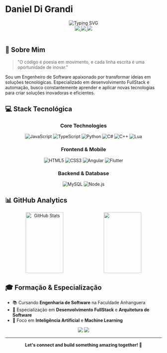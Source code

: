 # Daniel Di Grandi

<div align="center">
  <img src="https://readme-typing-svg.demolab.com?font=Montserrat&weight=600&size=50&pause=1000&color=3B82F6&center=true&vCenter=true&width=600&height=100&lines=Software+Engineer;Tech+Innovator" alt="Typing SVG" />
</div>

<div align="center">
  <a href="mailto:danieldigrandi08@gmail.com">
    <img src="https://img.shields.io/badge/Gmail-333333?style=for-the-badge&logo=gmail&logoColor=red" />
  </a>
  <a href="https://www.linkedin.com/in/daniel-di-grandi-3800a0242/">
    <img src="https://img.shields.io/badge/LinkedIn-333333?style=for-the-badge&logo=linkedin&logoColor=blue" />
  </a>
  <a href="https://github.com/daniz019">
    <img src="https://img.shields.io/badge/GitHub-333333?style=for-the-badge&logo=github&logoColor=white" />
  </a>
</div>

<br>

## 🚀 Sobre Mim

> "O código é poesia em movimento, e cada linha escrita é uma oportunidade de inovar."

Sou um Engenheiro de Software apaixonado por transformar ideias em soluções tecnológicas. Especializado em desenvolvimento FullStack e automação, busco constantemente aprender e aplicar novas tecnologias para criar soluções inovadoras e eficientes.

## 💻 Stack Tecnológica

<div align="center">

### Core Technologies
![JavaScript](https://img.shields.io/badge/JavaScript-F7DF1E?style=for-the-badge&logo=javascript&logoColor=black)
![TypeScript](https://img.shields.io/badge/TypeScript-007ACC?style=for-the-badge&logo=typescript&logoColor=white)
![Python](https://img.shields.io/badge/Python-3776AB?style=for-the-badge&logo=python&logoColor=white)
![C#](https://img.shields.io/badge/C%23-239120?style=for-the-badge&logo=c-sharp&logoColor=white)
![C++](https://img.shields.io/badge/C++-00599C?style=for-the-badge&logo=c%2B%2B&logoColor=white)
![Lua](https://img.shields.io/badge/Lua-2C2D72?style=for-the-badge&logo=lua&logoColor=white)

### Frontend & Mobile
![HTML5](https://img.shields.io/badge/HTML5-E34F26?style=for-the-badge&logo=html5&logoColor=white)
![CSS3](https://img.shields.io/badge/CSS3-1572B6?style=for-the-badge&logo=css3&logoColor=white)
![Angular](https://img.shields.io/badge/Angular-DD0031?style=for-the-badge&logo=angular&logoColor=white)
![Flutter](https://img.shields.io/badge/Flutter-02569B?style=for-the-badge&logo=flutter&logoColor=white)

### Backend & Database
![MySQL](https://img.shields.io/badge/MySQL-4479A1?style=for-the-badge&logo=mysql&logoColor=white)
![Node.js](https://img.shields.io/badge/Node.js-339933?style=for-the-badge&logo=node.js&logoColor=white)

</div>

## 📊 GitHub Analytics

<div align="center">
  <img width="49%" height="195px" src="https://github-readme-stats.vercel.app/api?username=daniz019&show_icons=true&count_private=true&hide_border=true&title_color=3B82F6&icon_color=3B82F6&text_color=c9d1d9&bg_color=0d1117&ring_color=3B82F6" alt="GitHub Stats" />
  <img width="49%" height="195px" src="https://github-readme-stats.vercel.app/api/top-langs/?username=daniz019&layout=compact&hide_border=true&title_color=3B82F6&text_color=c9d1d9&bg_color=0d1117" />
</div>

## 🎓 Formação & Especialização

- 📚 Cursando **Engenharia de Software** na Faculdade Anhanguera
- 🎯 Especialização em **Desenvolvimento FullStack** e **Arquitetura de Software**
- 🤖 Foco em **Inteligência Artificial** e **Machine Learning**

<div align="center">
  
![](https://komarev.com/ghpvc/?username=daniz019&style=for-the-badge&color=3B82F6&label=Visualizações+do+Perfil)
![](https://img.shields.io/github/followers/daniz019?style=for-the-badge&color=3B82F6)

</div>

---

<div align="center">
  <b>Let's connect and build something amazing together! 🚀</b>
</div>
